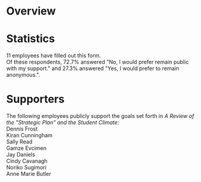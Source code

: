 # Overview
# Statistics
11 employees have filled out this form.  
Of these respondents, 72.7% answered "No, I would prefer remain public with my support." and 27.3% answered "Yes, I would prefer to remain anonymous.".  
# Supporters
The following employees publicly support the goals set forth in _A Review of the "Strategic Plan" and the Student Climate_:  
Dennis Frost  
Kiran Cunningham  
Sally Read  
Gamze Evcimen  
Jay Daniels  
Cindy Cavanagh  
Noriko Sugimori  
Anne Marie Butler  
